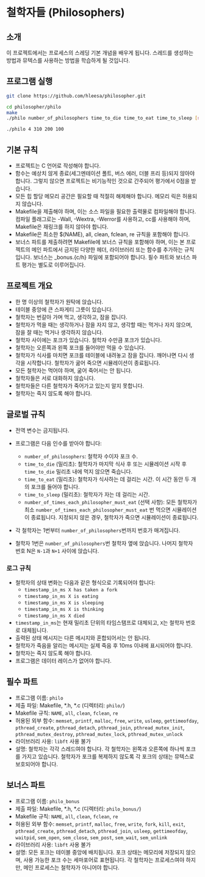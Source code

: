 # 철학자들 (Philosophers)

## 소개
이 프로젝트에서는 프로세스의 스레딩 기본 개념을 배우게 됩니다. 스레드를 생성하는 방법과 뮤텍스를 사용하는 방법을 학습하게 될 것입니다.

## 프로그램 실행

```bash
git clone https://github.com/hleesa/philosopher.git
```
```bash
cd philosopher/philo
make
./philo number_of_philosophers time_to_die time_to_eat time_to_sleep [number_of_times_each_philosopher_must_eat]
```
```bash
./philo 4 310 200 100
```

## 기본 규칙
- 프로젝트는 C 언어로 작성해야 합니다.
- 함수는 예상치 않게 종료(세그멘테이션 폴트, 버스 에러, 더블 프리 등)되지 않아야 합니다. 그렇지 않으면 프로젝트는 비기능적인 것으로 간주되어 평가에서 0점을 받습니다.
- 모든 힙 할당 메모리 공간은 필요할 때 적절히 해제해야 합니다. 메모리 릭은 허용되지 않습니다.
- Makefile을 제출해야 하며, 이는 소스 파일을 필요한 출력물로 컴파일해야 합니다. 컴파일 플래그로는 -Wall, -Wextra, -Werror를 사용하고, cc를 사용해야 하며, Makefile은 재링크를 하지 않아야 합니다.
- Makefile은 최소한 $(NAME), all, clean, fclean, re 규칙을 포함해야 합니다.
- 보너스 파트를 제출하려면 Makefile에 보너스 규칙을 포함해야 하며, 이는 본 프로젝트의 메인 파트에서 금지된 다양한 헤더, 라이브러리 또는 함수를 추가하는 규칙입니다. 보너스는 _bonus.{c/h} 파일에 포함되어야 합니다. 필수 파트와 보너스 파트 평가는 별도로 이루어집니다.

## 프로젝트 개요
- 한 명 이상의 철학자가 원탁에 앉습니다.
- 테이블 중앙에 큰 스파게티 그릇이 있습니다.
- 철학자는 번갈아 가며 먹고, 생각하고, 잠을 잡니다.
- 철학자가 먹을 때는 생각하거나 잠을 자지 않고, 생각할 때는 먹거나 자지 않으며, 잠을 잘 때는 먹거나 생각하지 않습니다.
- 철학자 사이에는 포크가 있습니다. 철학자 수만큼 포크가 있습니다.
- 철학자는 오른쪽과 왼쪽 포크를 들어야만 먹을 수 있습니다.
- 철학자가 식사를 마치면 포크를 테이블에 내려놓고 잠을 잡니다. 깨어나면 다시 생각을 시작합니다. 철학자가 굶어 죽으면 시뮬레이션이 종료됩니다.
- 모든 철학자는 먹어야 하며, 굶어 죽어서는 안 됩니다.
- 철학자들은 서로 대화하지 않습니다.
- 철학자들은 다른 철학자가 죽어가고 있는지 알지 못합니다.
- 철학자는 죽지 않도록 해야 합니다.

## 글로벌 규칙
- 전역 변수는 금지됩니다.
- 프로그램은 다음 인수를 받아야 합니다:
  - `number_of_philosophers`: 철학자 수이자 포크 수.
  - `time_to_die` (밀리초): 철학자가 마지막 식사 후 또는 시뮬레이션 시작 후 `time_to_die` 밀리초 내에 먹지 않으면 죽습니다.
  - `time_to_eat` (밀리초): 철학자가 식사하는 데 걸리는 시간. 이 시간 동안 두 개의 포크를 들어야 합니다.
  - `time_to_sleep` (밀리초): 철학자가 자는 데 걸리는 시간.
  - `number_of_times_each_philosopher_must_eat` (선택 사항): 모든 철학자가 최소 `number_of_times_each_philosopher_must_eat` 번 먹으면 시뮬레이션이 종료됩니다. 지정되지 않은 경우, 철학자가 죽으면 시뮬레이션이 종료됩니다.

- 각 철학자는 1번부터 `number_of_philosophers`번까지 번호가 매겨집니다.
- 철학자 1번은 `number_of_philosophers`번 철학자 옆에 앉습니다. 나머지 철학자 번호 N은 `N-1`과 `N+1` 사이에 앉습니다.

### 로그 규칙
- 철학자의 상태 변화는 다음과 같은 형식으로 기록되어야 합니다:
  - `timestamp_in_ms X has taken a fork`
  - `timestamp_in_ms X is eating`
  - `timestamp_in_ms X is sleeping`
  - `timestamp_in_ms X is thinking`
  - `timestamp_in_ms X died`
- `timestamp_in_ms`는 현재 밀리초 단위의 타임스탬프로 대체되고, `X`는 철학자 번호로 대체됩니다.
- 출력된 상태 메시지는 다른 메시지와 혼합되어서는 안 됩니다.
- 철학자가 죽음을 알리는 메시지는 실제 죽음 후 10ms 이내에 표시되어야 합니다.
- 철학자는 죽지 않도록 해야 합니다.
- 프로그램은 데이터 레이스가 없어야 합니다.

## 필수 파트
- 프로그램 이름: `philo`
- 제출 파일: Makefile, *.h, *.c (디렉터리: `philo/`)
- Makefile 규칙: `NAME`, `all`, `clean`, `fclean`, `re`
- 허용된 외부 함수: `memset`, `printf`, `malloc`, `free`, `write`, `usleep`, `gettimeofday`, `pthread_create`, `pthread_detach`, `pthread_join`, `pthread_mutex_init`, `pthread_mutex_destroy`, `pthread_mutex_lock`, `pthread_mutex_unlock`
- 라이브러리 사용: `libft` 사용 불가
- 설명: 철학자는 각각 스레드여야 합니다. 각 철학자는 왼쪽과 오른쪽에 하나씩 포크를 가지고 있습니다. 철학자가 포크를 복제하지 않도록 각 포크의 상태는 뮤텍스로 보호되어야 합니다.

## 보너스 파트
- 프로그램 이름: `philo_bonus`
- 제출 파일: Makefile, *.h, *.c (디렉터리: `philo_bonus/`)
- Makefile 규칙: `NAME`, `all`, `clean`, `fclean`, `re`
- 허용된 외부 함수: `memset`, `printf`, `malloc`, `free`, `write`, `fork`, `kill`, `exit`, `pthread_create`, `pthread_detach`, `pthread_join`, `usleep`, `gettimeofday`, `waitpid`, `sem_open`, `sem_close`, `sem_post`, `sem_wait`, `sem_unlink`
- 라이브러리 사용: `libft` 사용 불가
- 설명: 모든 포크는 테이블 중앙에 배치됩니다. 포크 상태는 메모리에 저장되지 않으며, 사용 가능한 포크 수는 세마포어로 표현됩니다. 각 철학자는 프로세스여야 하지만, 메인 프로세스는 철학자가 아니어야 합니다.
